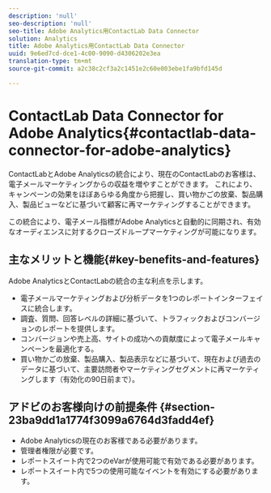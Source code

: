 ```yaml
---
description: 'null'
seo-description: 'null'
seo-title: Adobe Analytics用ContactLab Data Connector
solution: Analytics
title: Adobe Analytics用ContactLab Data Connector
uuid: 9e6ed7cd-dce1-4c00-9090-d4306202e3ea
translation-type: tm+mt
source-git-commit: a2c38c2cf3a2c1451e2c60e003ebe1fa9bfd145d

---
```



# ContactLab Data Connector for Adobe Analytics{#contactlab-data-connector-for-adobe-analytics}

ContactLabとAdobe Analyticsの統合により、現在のContactLabのお客様は、電子メールマーケティングからの収益を増やすことができます。 これにより、キャンペーンの効果をほぼあらゆる角度から把握し、買い物かごの放棄、製品購入、製品ビューなどに基づいて顧客に再マーケティングすることができます。

この統合により、電子メール指標がAdobe Analyticsと自動的に同期され、有効なオーディエンスに対するクローズドループマーケティングが可能になります。

## 主なメリットと機能{#key-benefits-and-features}

Adobe AnalyticsとContactLabの統合の主な利点を示します。

* 電子メールマーケティングおよび分析データを1つのレポートインターフェイスに統合します。
* 調査、質問、回答レベルの詳細に基づいて、トラフィックおよびコンバージョンのレポートを提供します。
* コンバージョンや売上高、サイトの成功への貢献度によって電子メールキャンペーンを最適化する。
* 買い物かごの放棄、製品購入、製品表示などに基づいて、現在および過去のデータに基づいて、主要訪問者やマーケティングセグメントに再マーケティングします（有効化の90日前まで）。

## アドビのお客様向けの前提条件 {#section-23ba9dd1a1774f3099a6764d3fadd4ef}

* Adobe Analyticsの現在のお客様である必要があります。
* 管理者権限が必要です。
* レポートスイート内で2つのeVarが使用可能で有効である必要があります。
* レポートスイート内で5つの使用可能なイベントを有効にする必要があります。